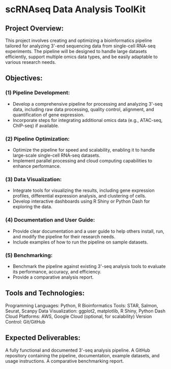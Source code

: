 # scRNAseq Data Analysis ToolKit

## Project Overview:
This project involves creating and optimizing a bioinformatics pipeline tailored for analyzing 3'-end sequencing data from single-cell RNA-seq experiments. The pipeline will be designed to handle large datasets efficiently, support multiple omics data types, and be easily adaptable to various research needs.

## Objectives:
### (1) Pipeline Development:
- Develop a comprehensive pipeline for processing and analyzing 3'-seq data, including raw data processing, quality control, alignment, and quantification of gene expression.
- Incorporate steps for integrating additional omics data (e.g., ATAC-seq, ChIP-seq) if available.

### (2) Pipeline Optimization:
- Optimize the pipeline for speed and scalability, enabling it to handle large-scale single-cell RNA-seq datasets.
- Implement parallel processing and cloud computing capabilities to enhance performance.

### (3) Data Visualization:
- Integrate tools for visualizing the results, including gene expression profiles, differential expression analysis, and clustering of cells.
- Develop interactive dashboards using R Shiny or Python Dash for exploring the data.

### (4) Documentation and User Guide:
- Provide clear documentation and a user guide to help others install, run, and modify the pipeline for their research needs.
- Include examples of how to run the pipeline on sample datasets.

### (5) Benchmarking:
- Benchmark the pipeline against existing 3'-seq analysis tools to evaluate its performance, accuracy, and efficiency.
- Provide a comparative analysis report.

## Tools and Technologies:
Programming Languages: Python, R
Bioinformatics Tools: STAR, Salmon, Seurat, Scanpy
Data Visualization: ggplot2, matplotlib, R Shiny, Python Dash
Cloud Platforms: AWS, Google Cloud (optional, for scalability)
Version Control: Git/GitHub

## Expected Deliverables:
A fully functional and documented 3'-seq analysis pipeline.
A GitHub repository containing the pipeline, documentation, example datasets, and usage instructions.
A comparative benchmarking report.
